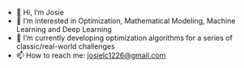 - 👋 Hi, I’m Josie
- 👀 I’m interested in Optimization, Mathematical Modeling, Machine Learning and Deep Learning
- 🌱 I’m currently developing optimization algorithms for a series of classic/real-world challenges
- 📫 How to reach me: josielc1226@gmail.com

<!---
josieopt/josieopt is a ✨ special ✨ repository because its `README.md` (this file) appears on your GitHub profile.
You can click the Preview link to take a look at your changes.
--->
